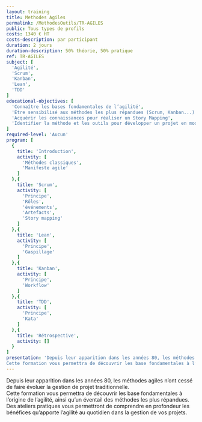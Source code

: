 ```yaml
---
layout: training
title: Methodes Agiles
permalink: /MethodesOutils/TR-AGILES
public: Tous types de profils
costs: 1340 € HT
costs-description: par participant
duration: 2 jours
duration-description: 50% théorie, 50% pratique
ref: TR-AGILES
subject: [
  'Agilité',
  'Scrum',
  'Kanban',
  'Lean',
  'TDD'
]
educational-objectives: [
  'Connaître les bases fondamentales de l’agilité',
  'Etre sensibilisé aux méthodes les plus répandues (Scrum, Kanban...)',
  'Acquérir les connaissances pour réaliser un Story Mapping',
  'Identifier la méthode et les outils pour développer un projet en mode agile'
]
required-level: 'Aucun'
program: [
  {
    title: 'Introduction',
    activity: [
      'Méthodes classiques',
      'Manifeste agile'
    ]
  },{
    title: 'Scrum',
    activity: [
      'Principe',
      'Rôles',
      'événements',
      'Artefacts',
      'Story mapping'
    ]
  },{
    title: 'Lean',
    activity: [
      'Principe',
      'Gaspillage'
    ]
  },{
    title: 'Kanban',
    activity: [
      'Principe',
      'Workflow'
    ]
  },{
    title: 'TDD',
    activity: [
      'Principe',
      'Kata'
    ]
  },{
    title: 'Rétrospective',
    activity: []
  }
]
presentation: 'Depuis leur apparition dans les années 80, les méthodes agiles n’ont cessé de faire évoluer la gestion de projet traditionnelle.
Cette formation vous permettra de découvrir les base fondamentales à l’origine de l’agilité, ainsi qu’un éventail des méthodes les plus répandues. Des ateliers pratiques vous permettront de comprendre en profondeur les bénéfices qu’apporte l’agilité au quotidien dans la gestion de vos projets.'
---
```


Depuis leur apparition dans les années 80, les méthodes agiles n’ont cessé de faire évoluer la gestion de projet traditionnelle.  
Cette formation vous permettra de découvrir les base fondamentales à l’origine de l’agilité, ainsi qu’un éventail des méthodes les plus répandues. Des ateliers pratiques vous permettront de comprendre en profondeur les bénéfices qu’apporte l’agilité au quotidien dans la gestion de vos projets.  
